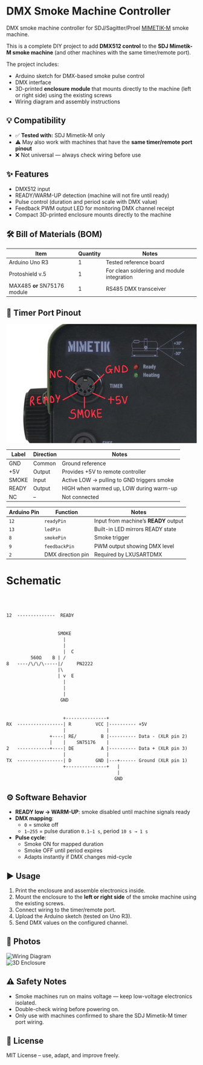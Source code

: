 # DMX Smoke Machine Controller

DMX smoke machine controller for SDJ/Sagitter/Proel [MIMETIK-M](https://www.sdjlighting.com/en/prodotto/sg-mimetikm-smoke-machine-mimetik-900w/) smoke machine.

This is a complete DIY project to add **DMX512 control** to the **SDJ Mimetik-M smoke machine** (and other machines with the same timer/remote port).

The project includes:  
- Arduino sketch for DMX-based smoke pulse control  
- DMX interface  
- 3D-printed **enclosure module** that mounts directly to the machine (left or right side) using the existing screws  
- Wiring diagram and assembly instructions  

## 💡 Compatibility

- ✅ **Tested with:** SDJ Mimetik-M only  
- ⚠️ May also work with machines that have the **same timer/remote port pinout**  
- ❌ Not universal — always check wiring before use  

## ✨ Features
- DMX512 input
- READY/WARM-UP detection (machine will not fire until ready)  
- Pulse control (duration and period scale with DMX value)  
- Feedback PWM output LED for monitoring DMX channel receipt  
- Compact 3D-printed enclosure mounts directly to the machine  

## 🛠 Bill of Materials (BOM)

| Item | Quantity | Notes |
|------|----------|-------|
| Arduino Uno R3 | 1 | Tested reference board |
| Protoshield v.5 | 1 | For clean soldering and module integration |
| MAX485 **or** SN75176 module | 1 | RS485 DMX transceiver |

## 📌 Timer Port Pinout
![Pinout](Timer%20Pinout.jpg)
    

| Label | Direction | Notes                                      |
| ----- | --------- | ------------------------------------------ |
| GND   | Common    | Ground reference                           |
| +5V   | Output    | Provides +5V to remote controller          |
| SMOKE | Input     | Active LOW → pulling to GND triggers smoke |
| READY | Output    | HIGH when warmed up, LOW during warm-up    |
| NC    | –         | Not connected                              |


| Arduino Pin | Function | Notes |
|------|----------|-------|
| `12` | `readyPin`        | Input from machine’s **READY** output |
| `13` | `ledPin`          | Built-in LED mirrors READY state |
| `8`  | `smokePin`        | Smoke trigger                   |
| `9`  | `feedbackPin`     | PWM output showing DMX level |
| `2`  | DMX direction pin | Required by LXUSARTDMX |

# Schematic

```



12  --------------  READY


                   SMOKE
                     |
                     |
                     |  C
         560Ω    B | /
8   ----/\/\/\-----|/     PN2222
                   |\
                   | v  E
                     |
                     |
                     |
                    GND

                                      
                     +---------------+
RX  -----------------| R         VCC |---------- +5V
                     |               |
                +----| RE/         B |---------- Data - (XLR pin 2)
                |    |    SN75176    |
2   ------------+----| DE          A |---------- Data + (XLR pin 3)
                     |               |
TX  -----------------| D         GND |---+------ Ground (XLR pin 1)
                     +---------------+   |
                                         |
                                        GND

```               


## ⚙️ Software Behavior

- **READY low → WARM-UP**: smoke disabled until machine signals ready  
- **DMX mapping**:  
  - `0` = smoke off  
  - `1–255` = pulse duration `0.1–1 s`, period `10 s → 1 s`  
- **Pulse cycle**:  
  - Smoke ON for mapped duration  
  - Smoke OFF until period expires  
  - Adapts instantly if DMX changes mid-cycle  

## ▶️ Usage
1. Print the enclosure and assemble electronics inside.  
2. Mount the enclosure to the **left or right side** of the smoke machine using the existing screws.  
3. Connect wiring to the timer/remote port.  
4. Upload the Arduino sketch (tested on Uno R3).  
5. Send DMX values on the configured channel.  

## 📸 Photos

![Wiring Diagram](./wiring-diagram.png)  
![3D Enclosure](./enclosure.png)  

## ⚠️ Safety Notes
- Smoke machines run on mains voltage — keep low-voltage electronics isolated.  
- Double-check wiring before powering on.  
- Only use with machines confirmed to share the SDJ Mimetik-M timer port wiring.  

## 📜 License
MIT License – use, adapt, and improve freely.  
